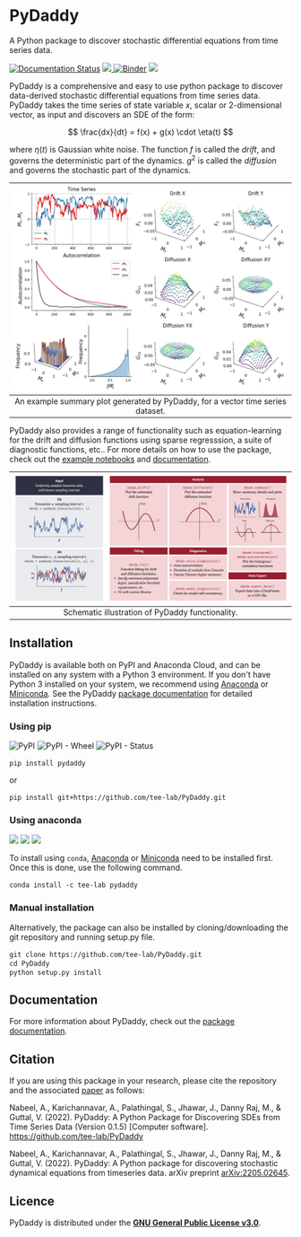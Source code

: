
# PyDaddy

A Python package to discover stochastic differential equations from time series data.

[![Documentation Status](https://readthedocs.org/projects/pydaddy/badge/?version=latest)](https://pydaddy.readthedocs.io/en/latest/?badge=latest) [![](https://img.shields.io/github/license/tee-lab/PyDaddy) ](https://github.com/tee-lab/PyDaddy/blob/master/LICENSE.txt)  [![Binder](https://mybinder.org/badge_logo.svg)](https://mybinder.org/v2/gh/tee-lab/PyDaddy.git/master?filepath=notebooks) [![](https://img.shields.io/badge/arXiv-preprint-red)](https://arxiv.org/abs/2205.02645)


PyDaddy is a comprehensive and easy to use python package to discover data-derived stochastic differential equations from time series data. PyDaddy takes the time series of state variable $x$, scalar or 2-dimensional vector, as input and discovers an SDE of the form:

$$ \frac{dx}{dt} = f(x) + g(x) \cdot \eta(t) $$

where $\eta(t)$ is Gaussian white noise. The function $f$ is called the _drift_, and governs the deterministic part of the dynamics. $g^2$ is called the _diffusion_ and governs the stochastic part of the dynamics.

| ![](./resources/PyDaddyExample.jpg?raw=True) |
| :---: |
| An example summary plot generated by PyDaddy, for a vector time series dataset. |

PyDaddy also provides a range of functionality such as equation-learning for the drift and diffusion functions using sparse regresssion, a suite of diagnostic functions, etc.. For more details on how to use the package, check out the [example notebooks](./notebooks) and [documentation](https://pydaddy.readthedocs.io/).

| ![](./resources/PyDaddySchematic.jpg?raw=True) |
| :---: |
| Schematic illustration of PyDaddy functionality. |

## Installation
PyDaddy is available both on PyPI and Anaconda Cloud, and can be installed on any system with a Python 3 environment. If you don't have Python 3 installed on your system, we recommend using [Anaconda](https://www.anaconda.com) or [Miniconda](https://docs.conda.io/en/latest/miniconda.html). See the PyDaddy [package documentation](https://pydaddy.readthedocs.io/) for detailed installation instructions.

### Using pip
![PyPI](https://img.shields.io/pypi/v/pydaddy?color=blue) ![PyPI - Wheel](https://img.shields.io/pypi/wheel/pydaddy) ![PyPI - Status](https://img.shields.io/pypi/status/pydaddy)

	pip install pydaddy
or

    pip install git+https://github.com/tee-lab/PyDaddy.git

### Using anaconda
![](https://anaconda.org/tee-lab/pydaddy/badges/version.svg) ![](https://anaconda.org/tee-lab/pydaddy/badges/latest_release_date.svg) ![](https://anaconda.org/tee-lab/pydaddy/badges/platforms.svg)

To install using `conda`, [Anaconda](https://www.anaconda.com) or [Miniconda](https://docs.conda.io/en/latest/miniconda.html) need to be installed first. Once this is done, use the following command.

    conda install -c tee-lab pydaddy

### Manual installation
Alternatively, the package can also be installed by cloning/downloading the git repository and running setup.py file.

    git clone https://github.com/tee-lab/PyDaddy.git
    cd PyDaddy
    python setup.py install
    
<!---
   *Click [here](https://github.com/tee-lab/PyDaddy/archive/master.zip) to download source repository zip file.*
--->

## Documentation
For more information about PyDaddy, check out the [package documentation](https://pydaddy.readthedocs.io/).

## Citation
If you are using this package in your research, please cite the repository and the associated [paper](https://arxiv.org/abs/2205.02645) as follows:

Nabeel, A., Karichannavar, A., Palathingal, S., Jhawar, J., Danny Raj, M., & Guttal, V. (2022). PyDaddy: A Python Package for Discovering SDEs from Time Series Data (Version 0.1.5) [Computer software]. https://github.com/tee-lab/PyDaddy

Nabeel, A., Karichannavar, A., Palathingal, S., Jhawar, J., Danny Raj, M., & Guttal, V. (2022). PyDaddy: A Python package for discovering stochastic dynamical equations from timeseries data. arXiv preprint [arXiv:2205.02645](https://arxiv.org/abs/2205.02645).

## Licence
PyDaddy is distributed under the [**GNU General Public License v3.0**](./LICENSE.txt).

